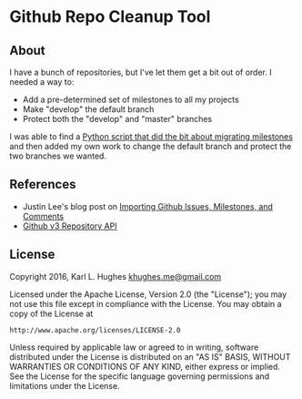 # Github Repo Cleanup Tool

## About
I have a bunch of repositories, but I've let them get a bit
out of order. I needed a way to:

- Add a pre-determined set of milestones to all my projects
- Make "develop" the default branch
- Protect both the "develop" and "master" branches

I was able to find a [Python script that did the bit about migrating milestones](http://justinlee.sg/2013/07/16/importing-github-milestones-labels-issues-comments-from-one-repository-to-another/)
and then added my own work to change the default branch and protect the two
branches we wanted.

## References
- Justin Lee's blog post on [Importing Github Issues, Milestones, and Comments](http://justinlee.sg/2013/07/16/importing-github-milestones-labels-issues-comments-from-one-repository-to-another/)
- [Github v3 Repository API](https://developer.github.com/v3/repos/#enabling-and-disabling-branch-protection)

## License
Copyright 2016, Karl L. Hughes <khughes.me@gmail.com>

Licensed under the Apache License, Version 2.0 (the "License");
you may not use this file except in compliance with the License.
You may obtain a copy of the License at

    http://www.apache.org/licenses/LICENSE-2.0

Unless required by applicable law or agreed to in writing, software
distributed under the License is distributed on an "AS IS" BASIS,
WITHOUT WARRANTIES OR CONDITIONS OF ANY KIND, either express or implied.
See the License for the specific language governing permissions and
limitations under the License.
